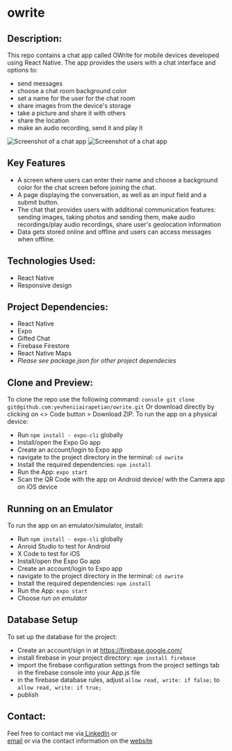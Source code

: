 # owrite

## Description:
This repo contains a chat app called OWrite for mobile devices developed using React Native. The app provides the users with a chat interface and options to:
- send messages
- choose a chat room background color
- set a name for the user for the chat room
- share images from the device's storage
- take a picture and share it with others
- share the location
- make an audio recording, send it and play it

![Screenshot of a chat app](../test-project/assets/2023-10-12_22h15_08.png?raw=true "Main Screen Screenshot")
![Screenshot of a chat app](../test-project/assets/2023-10-12_22h07_10.png?raw=true "Chat Screen Screenshot")

## Key Features
- A screen where users can enter their name and choose a background color for the chat screen before joining the chat.
- A page displaying the conversation, as well as an input field and a submit button.
- The chat that provides users with additional communication features: sending images, taking photos and sending them, make audio recordings/play audio recordings, share user's geolocation information
- Data gets stored online and offline and users can access messages when offline.

## Technologies Used:
- React Native
- Responsive design
  

## Project Dependencies:
- React Native
- Expo
- Gifted Chat
- Firebase Firestore
- React Native Maps
- _Please see package.json for other project dependecies_


## Clone and Preview:
To clone the repo use the following command:
```console git clone git@github.com:yevheniiairapetian/owrite.git```
Or download directly by clicking on <> Code button > Download ZIP. To run the app on a physical device:
- Run ```npm install - expo-cli``` globally
- Install/open the Expo Go app
- Create an account/login to Expo app
- navigate to the project directory in the terminal: ```cd owrite```
- Install the required dependencies: ```npm install```
- Run the App: ```expo start```
- Scan the QR Code with the app on Android device/ with the Camera app on iOS device
  

## Running on an Emulator
To run the app on an emulator/simulator, install:
- Run ```npm install - expo-cli``` globally
- Anroid Studio to test for Android
- X Code to test for iOS
- Install/open the Expo Go app
- Create an account/login to Expo app
- navigate to the project directory in the terminal: ```cd owrite```
- Install the required dependencies: ```npm install```
- Run the App: ```expo start```
- Choose _run on emulator_

## Database Setup
To set up the database for the project:

- Create an account/sign in at https://firebase.google.com/
- install firebase in your project directory: ```npm install firebase```
- import the firebase configuration settings from the project settings tab in the firebase console into your App.js file
- in the firebase database rules, adjust ```allow read, write: if false;``` to ```allow read, write: if true;```
- publish

## Contact:
Feel free to contact me via[ LinkedIn](https://www.linkedin.com/in/yevhenii-airapetian/) or  
[email](mailto:sonkozhenia11@gmail.com) or 
via the contact information on the [website](https://yevheniiairapetian.github.io/portfolio-website/contact.html) 
